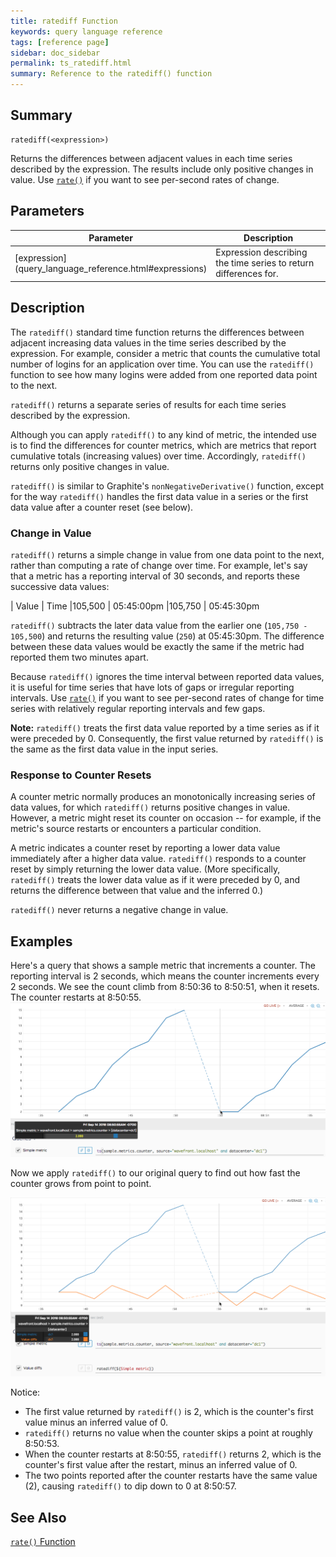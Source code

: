 ```yaml
---
title: ratediff Function
keywords: query language reference
tags: [reference page]
sidebar: doc_sidebar
permalink: ts_ratediff.html
summary: Reference to the ratediff() function
---
```

## Summary
```
ratediff(<expression>)
```
Returns the differences between adjacent values in each time series described by the expression. The results include only positive changes in value. Use [`rate()`](ts_rate.html) if you want to see per-second rates of change. 

## Parameters
<table>
<tbody>
<thead>
<tr><th width="20%">Parameter</th><th width="80%">Description</th></tr>
</thead>
<tr>
<td markdown="span"> [expression](query_language_reference.html#expressions)</td>
<td>Expression describing the time series to return differences for. </td></tr>
</tbody>
</table>


## Description

The `ratediff()` standard time function returns the differences between adjacent increasing data values in the time series described by the expression. 
For example, consider a metric that counts the cumulative total number of logins for an application over time. You can use the `ratediff()` function to see how many logins were added from one reported data point to the next. 

`ratediff()` returns a separate series of results for each time series described by the expression.

Although you can apply `ratediff()` to any kind of metric, the intended use is to find the differences for counter metrics, which are metrics that report cumulative totals (increasing values) over time. Accordingly, `ratediff()` returns only positive changes in value. 

`ratediff()` is similar to Graphite's `nonNegativeDerivative()` function, except for the way `ratediff()` handles the first data value in a series or the first data value after a counter reset (see below).

### Change in Value

`ratediff()` returns a simple change in value from one data point to the next, rather than computing a rate of change over time. For example, let's say that a metric has a reporting interval of 30 seconds, and reports these successive data values: 

| Value | Time
|105,500 | 05:45:00pm 
|105,750 | 05:45:30pm

`ratediff()` subtracts the later data value from the earlier one (`105,750 - 105,500`) and returns the resulting value (`250`) at 05:45:30pm. The difference between these data values would be exactly the same if the metric had reported them two minutes apart. 

Because `ratediff()` ignores the time interval between reported data values, it is useful for time series that have lots of gaps or irregular reporting intervals. Use [`rate()`](ts_rate.html) if you want to see per-second rates of change for time series with relatively regular reporting intervals and few gaps. 

**Note:** `ratediff()` treats the first data value reported by a time series as if it were preceded by 0. Consequently, the first value returned by `ratediff()` is the same as the first data value in the input series. 


### Response to Counter Resets

A counter metric normally produces an monotonically increasing series of data values, for which `ratediff()` returns positive changes in value. However, a metric might reset its counter on occasion -- for example, if the metric's source restarts or encounters a particular condition. 

A metric indicates a counter reset by reporting a lower data value immediately after a higher data value. `ratediff()` responds to a counter reset by simply returning the lower data value. (More specifically, `ratediff()` treats the lower data value as if it were preceded by 0, and returns the difference between that value and the inferred 0.)

`ratediff()` never returns a negative change in value. 


## Examples

<!--- This example uses a series of specially ingested points. See Notes+on+Sending+Points+to+a+Proxy --->

Here's a query that shows a sample metric that increments a counter. The reporting interval is 2 seconds, which means the counter increments every 2 seconds. We see the count climb from 8:50:36 to 8:50:51, when it resets. The counter restarts at 8:50:55.
![ratediff before](images/ts_ratediff_before.png)

Now we apply `ratediff()` to our original query to find out how fast the counter grows from point to point. 
 
![ratediff after](images/ts_ratediff_after.png)

Notice: 
* The first value returned by `ratediff()` is 2, which is the counter's first value minus an inferred value of 0.
* `ratediff()` returns no value when the counter skips a point at roughly 8:50:53. 
* When the counter restarts at 8:50:55, `ratediff()` returns 2, which is the counter's first value after the restart, minus an inferred value of 0.
* The two points reported after the counter restarts have the same value (2), causing `ratediff()` to dip down to 0 at 8:50:57.

## See Also

[`rate()` Function](ts_rate.html)

